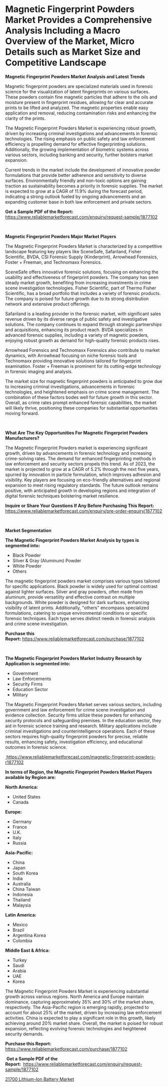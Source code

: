 <p><h1>Magnetic Fingerprint Powders Market Provides a Comprehensive Analysis Including a Macro Overview of the Market, Micro Details such as Market Size and Competitive Landscape</h1></p><p><strong>Magnetic Fingerprint Powders Market Analysis and Latest Trends</strong></p>
<p><p>Magnetic fingerprint powders are specialized materials used in forensic science for the visualization of latent fingerprints on various surfaces. These powders contain fine magnetic particles that adhere to the oils and moisture present in fingerprint residues, allowing for clear and accurate prints to be lifted and analyzed. The magnetic properties enable easy application and removal, reducing contamination risks and enhancing the clarity of the prints.</p><p>The Magnetic Fingerprint Powders Market is experiencing robust growth, driven by increasing criminal investigations and advancements in forensic technologies. The rising emphasis on public safety and law enforcement efficiency is propelling demand for effective fingerprinting solutions. Additionally, the growing implementation of biometric systems across various sectors, including banking and security, further bolsters market expansion.</p><p>Current trends in the market include the development of innovative powder formulations that provide better adherence and sensitivity to diverse surfaces. Environmentally friendly and non-toxic options are gaining traction as sustainability becomes a priority in forensic supplies. The market is expected to grow at a CAGR of 11.9% during the forecast period, indicating a strong outlook fueled by ongoing advancements and an expanding customer base in both law enforcement and private sectors.</p></p>
<p><strong>Get a Sample PDF of the Report:&nbsp;</strong> <a href="https://www.reliablemarketforecast.com/enquiry/request-sample/1877102?utm_campaign=1130&utm_medium=2&utm_source=Github&utm_content=ia&utm_term=04022025&utm_id=magnetic-fingerprint-powders">https://www.reliablemarketforecast.com/enquiry/request-sample/1877102</a></p>
<p>&nbsp;</p>
<p><strong>Magnetic Fingerprint Powders Major Market Players</strong></p>
<p><p>The Magnetic Fingerprint Powders Market is characterized by a competitive landscape featuring key players like SceneSafe, Safariland, Fisher Scientific, BVDA, CSI Forensic Supply (Kinderprint), Arrowhead Forensics, Foster + Freeman, and Technomaxx Forensics. </p><p>SceneSafe offers innovative forensic solutions, focusing on enhancing the usability and effectiveness of fingerprint powders. The company has seen steady market growth, benefiting from increasing investments in crime scene investigation technologies. Fisher Scientific, part of Thermo Fisher Scientific, has a broad portfolio that includes a variety of forensic products. The company is poised for future growth due to its strong distribution network and extensive product offerings.</p><p>Safariland is a leading provider in the forensic market, with significant sales revenue driven by its diverse range of public safety and investigative solutions. The company continues to expand through strategic partnerships and acquisitions, enhancing its product reach. BVDA specializes in advanced forensic supplies, including a variety of magnetic powders, enjoying robust growth as demand for high-quality forensic products rises.</p><p>Arrowhead Forensics and Technomaxx Forensics also contribute to market dynamics, with Arrowhead focusing on niche forensic tools and Technomaxx providing innovative solutions tailored for fingerprint examination. Foster + Freeman is prominent for its cutting-edge technology in forensic imaging and analysis.</p><p>The market size for magnetic fingerprint powders is anticipated to grow due to increasing criminal investigations, advancements in forensic technologies, and heightened emphasis on crime scene management. The combination of these factors bodes well for future growth in this sector. Overall, as crime rates prompt enhanced forensic capabilities, the market will likely thrive, positioning these companies for substantial opportunities moving forward.</p></p>
<p>&nbsp;</p>
<p><strong>What Are The Key Opportunities For Magnetic Fingerprint Powders Manufacturers?</strong></p>
<p><p>The Magnetic Fingerprint Powders market is experiencing significant growth, driven by advancements in forensic technology and increasing crime-solving rates. The demand for enhanced fingerprinting methods in law enforcement and security sectors propels this trend. As of 2023, the market is projected to grow at a CAGR of 5.2% through the next five years, spurred by innovation in particle formulation, which improves adhesion and visibility. Key players are focusing on eco-friendly alternatives and regional expansion to meet rising regulatory standards. The future outlook remains positive, with anticipated growth in developing regions and integration of digital forensic techniques bolstering market resilience.</p></p>
<p><strong>Inquire or Share Your Questions If Any Before Purchasing This Report:</strong> <a href="https://www.reliablemarketforecast.com/enquiry/pre-order-enquiry/1877102?utm_campaign=1130&utm_medium=2&utm_source=Github&utm_content=ia&utm_term=04022025&utm_id=magnetic-fingerprint-powders">https://www.reliablemarketforecast.com/enquiry/pre-order-enquiry/1877102</a></p>
<p>&nbsp;</p>
<p><strong>Market Segmentation</strong></p>
<p><strong>The Magnetic Fingerprint Powders Market Analysis by types is segmented into:</strong></p>
<p><ul><li>Black Powder</li><li>Silver & Gray (Aluminum) Powder</li><li>White Powder</li><li>Others</li></ul></p>
<p><p>The magnetic fingerprint powders market comprises various types tailored for specific applications. Black powder is widely used for optimal contrast against lighter surfaces. Silver and gray powders, often made from aluminum, provide versatility and effective contrast on multiple backgrounds. White powder is designed for dark surfaces, enhancing visibility of latent prints. Additionally, "others" encompass specialized formulations, catering to unique environmental conditions or specific forensic techniques. Each type serves distinct needs in forensic analysis and crime scene investigation.</p></p>
<p><strong>Purchase this Report:&nbsp;</strong><a href="https://www.reliablemarketforecast.com/purchase/1877102?utm_campaign=1130&utm_medium=2&utm_source=Github&utm_content=ia&utm_term=04022025&utm_id=magnetic-fingerprint-powders">https://www.reliablemarketforecast.com/purchase/1877102</a></p>
<p>&nbsp;</p>
<p><strong>The Magnetic Fingerprint Powders Market Industry Research by Application is segmented into:</strong></p>
<p><ul><li>Government</li><li>Law Enforcements</li><li>Security Firms</li><li>Education Sector</li><li>Military</li></ul></p>
<p><p>The Magnetic Fingerprint Powders Market serves various sectors, including government and law enforcement for crime scene investigation and evidence collection. Security firms utilize these powders for enhancing security protocols and safeguarding premises. In the education sector, they aid in forensic science training and research. Military applications include criminal investigations and counterintelligence operations. Each of these sectors requires high-quality fingerprint powders for precise, reliable results, enhancing safety, investigation efficiency, and educational outcomes in forensic science.</p></p>
<p><a href="https://www.reliablemarketforecast.com/magnetic-fingerprint-powders-r1877102?utm_campaign=1130&utm_medium=2&utm_source=Github&utm_content=ia&utm_term=04022025&utm_id=magnetic-fingerprint-powders">&nbsp;https://www.reliablemarketforecast.com/magnetic-fingerprint-powders-r1877102</a></p>
<p><strong>In terms of Region, the Magnetic Fingerprint Powders Market Players available by Region are:</strong></p>
<p>
    <p> <strong> North America: </strong>
        <ul>
            <li>United States</li>
            <li>Canada</li>
        </ul>
        </p> 
    <p> <strong> Europe: </strong>
        <ul>
            <li>Germany</li>
            <li>France</li>
            <li>U.K.</li>
            <li>Italy</li>
            <li>Russia</li>
        </ul>
        </p> 
    <p> <strong> Asia-Pacific: </strong>
        <ul>
            <li>China</li>
            <li>Japan</li>
            <li>South Korea</li>
            <li>India</li>
            <li>Australia</li>
            <li>China Taiwan</li>
            <li>Indonesia</li>
            <li>Thailand</li>
            <li>Malaysia</li>
        </ul>
        </p> 
    <p> <strong> Latin America: </strong>
        <ul>
            <li>Mexico</li>
            <li>Brazil</li>
            <li>Argentina Korea</li>
            <li>Colombia</li>
        </ul>
        </p> 
    <p> <strong> Middle East & Africa: </strong>
        <ul>
            <li>Turkey</li>
            <li>Saudi</li>
            <li>Arabia</li>
            <li>UAE</li>
            <li>Korea</li>
        </ul>
    </p>
    </p>
<p><p>The Magnetic Fingerprint Powders Market is experiencing substantial growth across various regions. North America and Europe maintain dominance, capturing approximately 35% and 30% of the market share, respectively. The Asia-Pacific region is emerging rapidly, projected to account for about 25% of the market, driven by increasing law enforcement activities. China is expected to play a significant role in this growth, likely achieving around 20% market share. Overall, the market is poised for robust expansion, reflecting evolving forensic technologies and heightened security demands.</p></p>
<p><strong>Purchase this Report: </strong><a href="https://www.reliablemarketforecast.com/purchase/1877102?utm_campaign=1130&utm_medium=2&utm_source=Github&utm_content=ia&utm_term=04022025&utm_id=magnetic-fingerprint-powders">https://www.reliablemarketforecast.com/purchase/1877102</a></p>
<p>&nbsp;<strong>Get a Sample PDF of the Report:&nbsp;&nbsp;</strong><a href="https://www.reliablemarketforecast.com/enquiry/request-sample/1877102?utm_campaign=1130&utm_medium=2&utm_source=Github&utm_content=ia&utm_term=04022025&utm_id=magnetic-fingerprint-powders">https://www.reliablemarketforecast.com/enquiry/request-sample/1877102</a></p>
<p><strong></strong></p>
<p><p><a href="https://github.com/RickHolmes3/Market-Research-Report-List-7/blob/main/21700-lithium-ion-battery-market.md?utm_campaign=1130&utm_medium=2&utm_source=Github&utm_content=ia&utm_term=04022025&utm_id=magnetic-fingerprint-powders">21700 Lithium-Ion Battery Market</a></p></p>